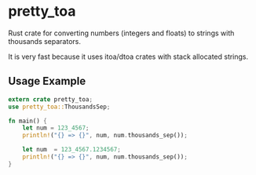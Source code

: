# pretty_toa

Rust crate for converting numbers (integers and floats) to strings with thousands separators.

It is very fast because it uses itoa/dtoa crates with stack allocated strings.


## Usage Example
```rust
extern crate pretty_toa;
use pretty_toa::ThousandsSep;

fn main() {
    let num = 123_4567;
    println!("{} => {}", num, num.thousands_sep());

    let num  = 123_4567.1234567;
    println!("{} => {}", num, num.thousands_sep());
}
```
